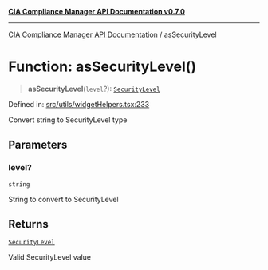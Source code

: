 [**CIA Compliance Manager API Documentation v0.7.0**](../README.md)

***

[CIA Compliance Manager API Documentation](../globals.md) / asSecurityLevel

# Function: asSecurityLevel()

> **asSecurityLevel**(`level`?): [`SecurityLevel`](../type-aliases/SecurityLevel.md)

Defined in: [src/utils/widgetHelpers.tsx:233](https://github.com/Hack23/cia-compliance-manager/blob/main/src/utils/widgetHelpers.tsx#L233)

Convert string to SecurityLevel type

## Parameters

### level?

`string`

String to convert to SecurityLevel

## Returns

[`SecurityLevel`](../type-aliases/SecurityLevel.md)

Valid SecurityLevel value
